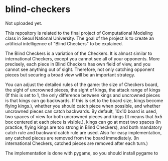 # blind-checkers

Not uploaded yet.

This repository is related to the final project of Computational Modeling class in Seoul National University. The goal of the project is to create an artificial intelligence of "Blind Checkers" to be explained.

The Blind Checkers is a variation of the Checkers. It is almost similar to international Checkers, except you cannot see all of your opponents. More precisely, each piece in Blind Checkers has own field of view, and you cannot see anything out of sight. Therefore, not only catching opponent pieces but securing a broad view will be an important strategy.

You can adjust the detailed rules of the game: the size of Checkers board, the sight of uncrowned pieces, the sight of kings, the attack range of kings (If this is set to 1, the only difference between kings and uncrowned pieces is that kings can go backwards. If this is set to the board size, kings become flying kings.), whether you should catch piece when possible, and whether uncrowned pieces can catch backwards. By default, 10x10 board is used, two spaces of view for both uncrowned pieces and kings (It means that 5x5 box centered at each piece is visible.), kings can go at most two spaces (In practice, flying kings are too strong in Blind Checkers), and both mandatory catch rule and backward catch rule are used. Also for easy implementation, any catched pieces are removed from the board immediately. (In international Checkers, catched pieces are removed after each turn.)

The implementation is done with pygame, so you should install pygame to 

